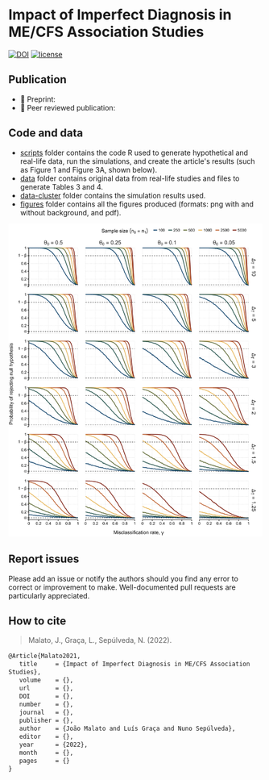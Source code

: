 # Impact of Imperfect Diagnosis in ME/CFS Association Studies

[![DOI]()]()
[![license](https://img.shields.io/github/license/DAVFoundation/captain-n3m0.svg?style=flat-square)](https://github.com/jtmalato/misclassification-simulations/blob/main/LICENSE)

## Publication

* 📃 Preprint: 
* 📝 Peer reviewed publication: 

## Code and data

* [scripts](scripts) folder contains the code R used to generate hypothetical and real-life data, run the simulations, and create the article's results (such as Figure 1 and Figure 3A, shown below).
* [data](data) folder contains original data from real-life studies and files to generate Tables 3 and 4.
* [data-cluster](data-cluster/no-correction) folder contains the simulation results used.
* [figures](figures) folder contains all the figures produced (formats: png with and without background, and pdf).

![](figures/2022-05-19_simulations-candidate-gene.png)
<!-- ![](figures/2022-05-24_simulations-steiner2020.png) -->


## Report issues

Please add an issue or notify the authors should you find any error to correct or improvement to make.
Well-documented pull requests are particularly appreciated.

## How to cite

> Malato, J., Graça, L., Sepúlveda, N. (2022).

```
@Article{Malato2021,
   title     = {Impact of Imperfect Diagnosis in ME/CFS Association Studies},
   volume    = {},
   url       = {},
   DOI       = {},
   number    = {},
   journal   = {},
   publisher = {},
   author    = {João Malato and Luís Graça and Nuno Sepúlveda},
   editor    = {},
   year      = {2022},
   month     = {},
   pages     = {}
}
```
